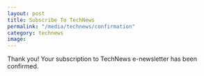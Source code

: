 ```yaml
---
layout: post
title: Subscribe To TechNews
permalink: "/media/technews/confirmation"
category: technews
image:
---
```


Thank you! Your subscription to TechNews e-newsletter has been confirmed.
